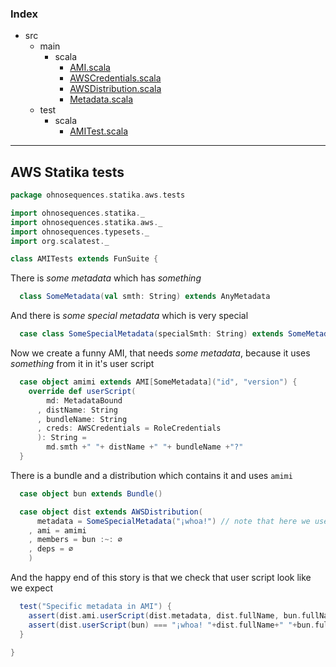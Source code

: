 ### Index

+ src
  + main
    + scala
      + [AMI.scala](../../main/scala/AMI.md)
      + [AWSCredentials.scala](../../main/scala/AWSCredentials.md)
      + [AWSDistribution.scala](../../main/scala/AWSDistribution.md)
      + [Metadata.scala](../../main/scala/Metadata.md)
  + test
    + scala
      + [AMITest.scala](AMITest.md)

------

## AWS Statika tests

```scala
package ohnosequences.statika.aws.tests

import ohnosequences.statika._
import ohnosequences.statika.aws._
import ohnosequences.typesets._
import org.scalatest._

class AMITests extends FunSuite {
```

There is _some metadata_ which has _something_

```scala
  class SomeMetadata(val smth: String) extends AnyMetadata
```

And there is _some special metadata_ which is very special

```scala
  case class SomeSpecialMetadata(specialSmth: String) extends SomeMetadata(specialSmth)
```

Now we create a funny AMI, that needs _some metadata_, 
because it uses _something_ from it in it's user script

```scala
  case object amimi extends AMI[SomeMetadata]("id", "version") {
    override def userScript(
        md: MetadataBound
      , distName: String
      , bundleName: String
      , creds: AWSCredentials = RoleCredentials
      ): String =
        md.smth +" "+ distName +" "+ bundleName +"?"
  }
```

There is a bundle and a distribution which contains it and uses `amimi`

```scala
  case object bun extends Bundle()

  case object dist extends AWSDistribution(
      metadata = SomeSpecialMetadata("¡whoa!") // note that here we use _some special metadata_!
    , ami = amimi
    , members = bun :~: ∅
    , deps = ∅
    )
```

And the happy end of this story is that we check that user script look like we expect

```scala
  test("Specific metadata in AMI") {
    assert(dist.ami.userScript(dist.metadata, dist.fullName, bun.fullName) === dist.userScript(bun))
    assert(dist.userScript(bun) === "¡whoa! "+dist.fullName+" "+bun.fullName+"?")
  }

}

```

